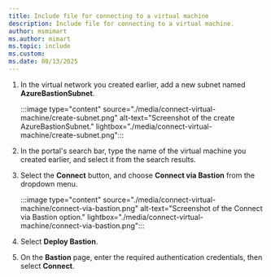 ```yaml
---
title: Include file for connecting to a virtual machine
description: Include file for connecting to a virtual machine.
author: msmimart
ms.author: mimart
ms.topic: include
ms.custom: 
ms.date: 08/13/2025
---
```


1. In the virtual network you created earlier, add a new subnet named **AzureBastionSubnet**.

    :::image type="content" source="./media/connect-virtual-machine/create-subnet.png" alt-text="Screenshot of the create AzureBastionSubnet." lightbox="./media/connect-virtual-machine/create-subnet.png":::

1. In the portal's search bar, type the name of the virtual machine you created earlier, and select it from the search results.

1. Select the **Connect** button, and choose **Connect via Bastion** from the dropdown menu.

    :::image type="content" source="./media/connect-virtual-machine/connect-via-bastion.png" alt-text="Screenshot of the Connect via Bastion option." lightbox="./media/connect-virtual-machine/connect-via-bastion.png":::

1. Select **Deploy Bastion**.

1.	On the **Bastion** page, enter the required authentication credentials, then select **Connect**.